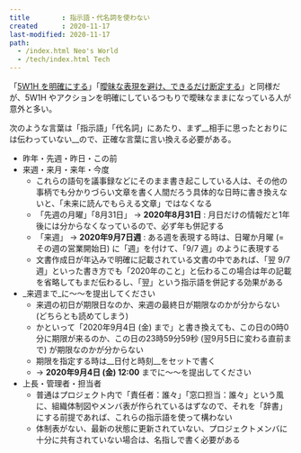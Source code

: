 ```yaml
---
title        : 指示語・代名詞を使わない
created      : 2020-11-17
last-modified: 2020-11-17
path:
  - /index.html Neo's World
  - /tech/index.html Tech
---
```


「[5W1H を明確にする](5w1h.html)」「[曖昧な表現を避け、できるだけ断定する](make-clear.html)」と同様だが、5W1H やアクションを明確にしているつもりで曖昧なままになっている人が意外と多い。

次のような言葉は「指示語」「代名詞」にあたり、まず__相手に思ったとおりには伝わっていない__ので、正確な言葉に言い換える必要がある。

- 昨年・先週・昨日・この前
- 来週・来月・来年・今度
  - これらの語句を議事録などにそのまま書き起こしている人は、その他の事柄でも分かりづらい文章を書く人間だろう具体的な日時に書き換えないと、「未来に読んでもらえる文章」ではなくなる
  - 「先週の月曜」「8月31日」 → __2020年8月31日__ : 月日だけの情報だと1年後には分からなくなっているので、必ず年も併記する
  - 「来週」 → __2020年9月7日週__ : ある週を表現する時は、日曜か月曜 (= その週の営業開始日) に「週」を付けて、「9/7 週」のように表現する
  - 文書作成日が年込みで明確に記載されている文書の中であれば、「翌 9/7 週」といった書き方でも「2020年のこと」と伝わるこの場合は年の記載を省略してもまだ伝わるし、「翌」という指示語を併記する効果がある
- _来週まで_に〜〜を提出してください
  - 来週の初日が期限日なのか、来週の最終日が期限なのかが分からない (どちらとも読めてしまう)
  - かといって「2020年9月4日 (金) まで」と書き換えても、この日の0時0分に期限が来るのか、この日の23時59分59秒 (翌9月5日に変わる直前まで) が期限なのかが分からない
  - 期限を指定する時は__日付と時刻__をセットで書く
  - → __2020年9月4日 (金) 12:00__ までに〜〜を提出してください
- 上長・管理者・担当者
  - 普通はプロジェクト内で「責任者：誰々」「窓口担当：誰々」という風に、組織体制図やメンバ表が作られているはずなので、それを「辞書」にする前提であれば、これらの指示語を使って構わない
  - 体制表がない、最新の状態に更新されていない、プロジェクトメンバに十分に共有されていない場合は、名指しで書く必要がある
